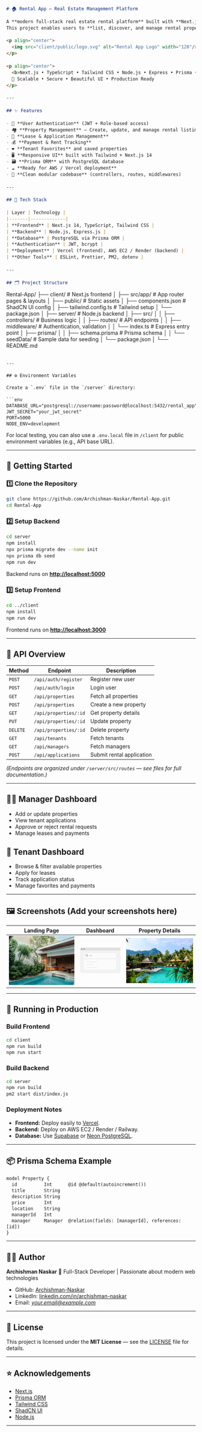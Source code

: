 

```markdown
# 🏠 Rental App — Real Estate Management Platform

A **modern full-stack real estate rental platform** built with **Next.js (TypeScript)** on the frontend and **Node.js + Express + Prisma** on the backend.  
This project enables users to **list, discover, and manage rental properties** — providing dashboards for both tenants and managers.

<p align="center">
  <img src="client/public/logo.svg" alt="Rental App Logo" width="120"/>
</p>

<p align="center">
  <b>Next.js • TypeScript • Tailwind CSS • Node.js • Express • Prisma • PostgreSQL</b><br/>
  🚀 Scalable • Secure • Beautiful UI • Production Ready
</p>

---

## ✨ Features

- 🔐 **User Authentication** (JWT + Role-based access)
- 🏘️ **Property Management** — Create, update, and manage rental listings
- 🧾 **Lease & Application Management**
- 💰 **Payment & Rent Tracking**
- ❤️ **Tenant Favorites** and saved properties
- 🖥️ **Responsive UI** built with Tailwind + Next.js 14
- 🗃️ **Prisma ORM** with PostgreSQL database
- ☁️ **Ready for AWS / Vercel deployment**
- 🧩 **Clean modular codebase** (controllers, routes, middlewares)

---

## 🧰 Tech Stack

| Layer | Technology |
|-------|-------------|
| **Frontend** | Next.js 14, TypeScript, Tailwind CSS |
| **Backend** | Node.js, Express.js |
| **Database** | PostgreSQL via Prisma ORM |
| **Authentication** | JWT, bcrypt |
| **Deployment** | Vercel (frontend), AWS EC2 / Render (backend) |
| **Other Tools** | ESLint, Prettier, PM2, dotenv |

---

## 🗂️ Project Structure

```

Rental-App/
├── client/                     # Next.js frontend
│   ├── src/app/                # App router pages & layouts
│   ├── public/                 # Static assets
│   ├── components.json         # ShadCN UI config
│   ├── tailwind.config.ts      # Tailwind setup
│   └── package.json
│
├── server/                     # Node.js backend
│   ├── src/
│   │   ├── controllers/        # Business logic
│   │   ├── routes/             # API endpoints
│   │   ├── middleware/         # Authentication, validation
│   │   └── index.ts            # Express entry point
│   ├── prisma/
│   │   ├── schema.prisma       # Prisma schema
│   │   └── seedData/           # Sample data for seeding
│   └── package.json
│
└── README.md

````

---

## ⚙️ Environment Variables

Create a `.env` file in the `/server` directory:

```env
DATABASE_URL="postgresql://username:password@localhost:5432/rental_app"
JWT_SECRET="your_jwt_secret"
PORT=5000
NODE_ENV=development
````

For local testing, you can also use a `.env.local` file in `/client` for public environment variables (e.g., API base URL).

---

## 🚀 Getting Started

### 1️⃣ Clone the Repository

```bash
git clone https://github.com/Archishman-Naskar/Rental-App.git
cd Rental-App
```

### 2️⃣ Setup Backend

```bash
cd server
npm install
npx prisma migrate dev --name init
npx prisma db seed
npm run dev
```

Backend runs on **[http://localhost:5000](http://localhost:5000)**

### 3️⃣ Setup Frontend

```bash
cd ../client
npm install
npm run dev
```

Frontend runs on **[http://localhost:3000](http://localhost:3000)**

---

## 🔗 API Overview

| Method   | Endpoint              | Description               |
| -------- | --------------------- | ------------------------- |
| `POST`   | `/api/auth/register`  | Register new user         |
| `POST`   | `/api/auth/login`     | Login user                |
| `GET`    | `/api/properties`     | Fetch all properties      |
| `POST`   | `/api/properties`     | Create a new property     |
| `GET`    | `/api/properties/:id` | Get property details      |
| `PUT`    | `/api/properties/:id` | Update property           |
| `DELETE` | `/api/properties/:id` | Delete property           |
| `GET`    | `/api/tenants`        | Fetch tenants             |
| `GET`    | `/api/managers`       | Fetch managers            |
| `POST`   | `/api/applications`   | Submit rental application |

*(Endpoints are organized under `/server/src/routes` — see files for full documentation.)*

---

## 🧑‍💼 Manager Dashboard

* Add or update properties
* View tenant applications
* Approve or reject rental requests
* Manage leases and payments

## 🧍 Tenant Dashboard

* Browse & filter available properties
* Apply for leases
* Track application status
* Manage favorites and payments

---

## 🖼️ Screenshots (Add your screenshots here)

| Landing Page                          | Dashboard                              | Property Details                       |
| ------------------------------------- | -------------------------------------- | -------------------------------------- |
| ![](client/public/landing-splash.jpg) | ![](client/public/landing-search2.png) | ![](client/public/singlelisting-2.jpg) |

---

## 🧪 Running in Production

### Build Frontend

```bash
cd client
npm run build
npm run start
```

### Build Backend

```bash
cd server
npm run build
pm2 start dist/index.js
```

### Deployment Notes

* **Frontend:** Deploy easily to [Vercel](https://vercel.com).
* **Backend:** Deploy on AWS EC2 / Render / Railway.
* **Database:** Use [Supabase](https://supabase.io) or [Neon PostgreSQL](https://neon.tech).

---

## 📦 Prisma Schema Example

```prisma
model Property {
  id          Int      @id @default(autoincrement())
  title       String
  description String
  price       Int
  location    String
  managerId   Int
  manager     Manager  @relation(fields: [managerId], references: [id])
}
```

---

## 👨‍💻 Author

**Archishman Naskar**
🚀 Full-Stack Developer | Passionate about modern web technologies

* GitHub: [Archishman-Naskar](https://github.com/Archishman-Naskar)
* LinkedIn: [linkedin.com/in/archishman-naskar](#)
* Email: *[your.email@example.com](mailto:your.email@example.com)*

---

## 📄 License

This project is licensed under the **MIT License** — see the [LICENSE](LICENSE) file for details.

---

## ⭐ Acknowledgements

* [Next.js](https://nextjs.org)
* [Prisma ORM](https://www.prisma.io)
* [Tailwind CSS](https://tailwindcss.com)
* [ShadCN UI](https://ui.shadcn.com)
* [Node.js](https://nodejs.org)

---

```


